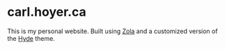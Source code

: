# carl.hoyer.ca

This is my personal website. Built using [Zola](https://www.getzola.org) and a customized version of the [Hyde](https://github.com/choyer/hyde) theme.
